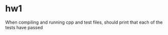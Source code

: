# hw1
When compiling and running cpp and test files, should print that each of the tests have passed
